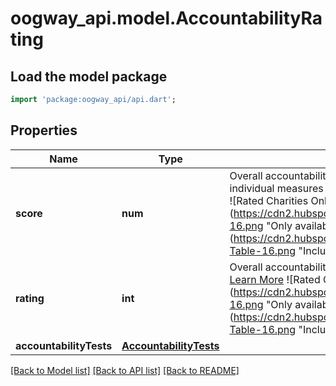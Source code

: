 # oogway_api.model.AccountabilityRating

## Load the model package
```dart
import 'package:oogway_api/api.dart';
```

## Properties
Name | Type | Description | Notes
------------ | ------------- | ------------- | -------------
**score** | **num** | Overall accountability score, out of a possible 100, based on a set of individual measures of accountability and transparency. [Learn More](https://www.charitynavigator.org/index.cfm?bay=content.view&cpid=1093) <br/> ![Rated Charities Only](https://cdn2.hubspot.net/hubfs/597611/CharityNavigator/Blue_Star-16.png \"Only available for rated charities.\") ![Content Subscription](https://cdn2.hubspot.net/hubfs/597611/CharityNavigator/FA-Data-Table-16.png \"Included with the paid Content Subscription.\") | [optional] 
**rating** | **int** | Overall accountability and transparency rating, on a four-star scale. [Learn More](https://www.charitynavigator.org/index.cfm?bay=content.view&cpid=1283) ![Rated Charities Only](https://cdn2.hubspot.net/hubfs/597611/CharityNavigator/Blue_Star-16.png \"Only available for rated charities.\") ![Content Subscription](https://cdn2.hubspot.net/hubfs/597611/CharityNavigator/FA-Data-Table-16.png \"Included with the paid Content Subscription.\") | [optional] 
**accountabilityTests** | [**AccountabilityTests**](AccountabilityTests.md) |  | [optional] 

[[Back to Model list]](../README.md#documentation-for-models) [[Back to API list]](../README.md#documentation-for-api-endpoints) [[Back to README]](../README.md)


